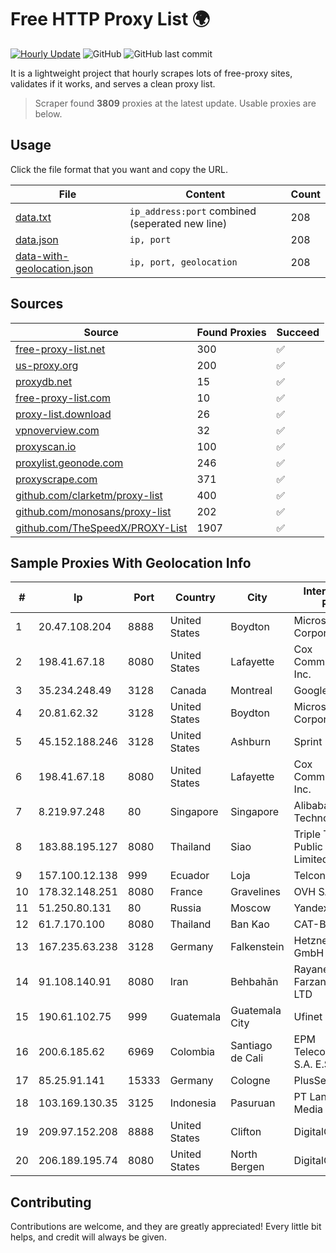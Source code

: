 
# Free HTTP Proxy List 🌍

[![Hourly Update](https://github.com/mertguvencli/http-proxy-list/actions/workflows/main.yml/badge.svg?branch=main)](https://github.com/mertguvencli/http-proxy-list/actions/workflows/main.yml)
![GitHub](https://img.shields.io/github/license/mertguvencli/http-proxy-list)
![GitHub last commit](https://img.shields.io/github/last-commit/mertguvencli/http-proxy-list)

It is a lightweight project that hourly scrapes lots of free-proxy sites, validates if it works, and serves a clean proxy list.


> Scraper found **3809** proxies at the latest update. Usable proxies are below.

## Usage

Click the file format that you want and copy the URL.


|File|Content|Count|
|----|-------|-----|
|[data.txt](https://raw.githubusercontent.com/mertguvencli/http-proxy-list/main/proxy-list/data.txt)|`ip_address:port` combined (seperated new line)|208|
|[data.json](https://raw.githubusercontent.com/mertguvencli/http-proxy-list/main/proxy-list/data.json)|`ip, port`|208|
|[data-with-geolocation.json](https://raw.githubusercontent.com/mertguvencli/http-proxy-list/main/proxy-list/data-with-geolocation.json)|`ip, port, geolocation`|208|

## Sources

|Source|Found Proxies|Succeed|
|------|-------------|-------|
|[free-proxy-list.net](https://free-proxy-list.net)|300|✅|
|[us-proxy.org](https://www.us-proxy.org)|200|✅|
|[proxydb.net](http://proxydb.net)|15|✅|
|[free-proxy-list.com](https://free-proxy-list.com/?page=&port=&type%5B%5D=http&type%5B%5D=https&up_time=0&search=Search)|10|✅|
|[proxy-list.download](https://www.proxy-list.download/HTTP)|26|✅|
|[vpnoverview.com](https://vpnoverview.com/privacy/anonymous-browsing/free-proxy-servers)|32|✅|
|[proxyscan.io](https://www.proxyscan.io)|100|✅|
|[proxylist.geonode.com](https://proxylist.geonode.com/api/proxy-list?limit=300&page=1&sort_by=lastChecked&sort_type=desc&protocols=http,https)|246|✅|
|[proxyscrape.com](https://api.proxyscrape.com/v2/?request=displayproxies&protocol=http&timeout=10000&country=all&ssl=all&anonymity=all)|371|✅|
|[github.com/clarketm/proxy-list](https://raw.githubusercontent.com/clarketm/proxy-list/master/proxy-list-raw.txt)|400|✅|
|[github.com/monosans/proxy-list](https://raw.githubusercontent.com/monosans/proxy-list/main/proxies/http.txt)|202|✅|
|[github.com/TheSpeedX/PROXY-List](https://raw.githubusercontent.com/TheSpeedX/PROXY-List/master/http.txt)|1907|✅|


## Sample Proxies With Geolocation Info

|#|Ip|Port|Country|City|Internet Service Provider|
|-|--|----|-------|----|-------------------------|
|1|20.47.108.204|8888|United States|Boydton|Microsoft Corporation|
|2|198.41.67.18|8080|United States|Lafayette|Cox Communications Inc.|
|3|35.234.248.49|3128|Canada|Montreal|Google LLC|
|4|20.81.62.32|3128|United States|Boydton|Microsoft Corporation|
|5|45.152.188.246|3128|United States|Ashburn|Sprint|
|6|198.41.67.18|8080|United States|Lafayette|Cox Communications Inc.|
|7|8.219.97.248|80|Singapore|Singapore|Alibaba (US) Technology Co., Ltd.|
|8|183.88.195.127|8080|Thailand|Siao|Triple T Broadband Public Company Limited|
|9|157.100.12.138|999|Ecuador|Loja|Telconet S.A|
|10|178.32.148.251|8080|France|Gravelines|OVH SAS|
|11|51.250.80.131|80|Russia|Moscow|Yandex.Cloud LLC|
|12|61.7.170.100|8080|Thailand|Ban Kao|CAT-BB|
|13|167.235.63.238|3128|Germany|Falkenstein|Hetzner Online GmbH|
|14|91.108.140.91|8080|Iran|Behbahān|Rayaneh Gostar Farzanegan Ahvaz LTD|
|15|190.61.102.75|999|Guatemala|Guatemala City|Ufinet Panama S.A.|
|16|200.6.185.62|6969|Colombia|Santiago de Cali|EPM Telecomunicaciones S.A. E.S.P.|
|17|85.25.91.141|15333|Germany|Cologne|PlusServer GmbH|
|18|103.169.130.35|3125|Indonesia|Pasuruan|PT Lancar Artha Media Data|
|19|209.97.152.208|8888|United States|Clifton|DigitalOcean, LLC|
|20|206.189.195.74|8080|United States|North Bergen|DigitalOcean, LLC|



## Contributing

Contributions are welcome, and they are greatly appreciated! Every
little bit helps, and credit will always be given.

